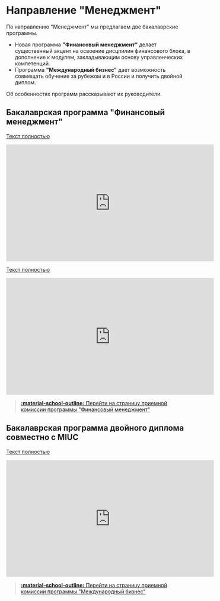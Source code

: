 # Направление "Менеджмент" 

По направлению "Менеджмент" мы предлагаем две бакалаврские программы. 

- Новая программа **"Финансовый менеджмент"** делает существенный акцент на освоение дисцпилин финансового блока, в дополнение к модулям, закладывающим основу управленческих компетенций.
- Программа **"Международный бизнес"** дает возможность совмещать обучение за рубежом и в России и получить двойной диплом. 

Об особенностях программ рассказывают их руководители.

## Бакалаврская программа "Финансовый менеджмент"

[Текст полностью](../dod/vasilyuk.md)

<iframe width="560" height="315" src="https://www.youtube.com/embed/3oimsczN9JY" frameborder="0" allow="accelerometer; autoplay; encrypted-media; gyroscope; picture-in-picture" allowfullscreen></iframe>

[Текст полностью](../dod/aleshin.md)

<iframe width="560" height="315" src="https://www.youtube.com/embed/bSjYHxagFic" frameborder="0" allow="accelerometer; autoplay; encrypted-media; gyroscope; picture-in-picture" allowfullscreen></iframe>

> [**:material-school-outline:** Перейти на страницу приемной комиссии программы "Финансовый менеджмент"][fm-pk]

[fm-pk]: http://pk.odin.mgimo.ru/bakalavriat/fim.html

## Бакалаврская программа двойного диплома совместно с MIUC

[Текст полностью](../dod/bondarenko.md)

<iframe width="560" height="315" src="https://www.youtube.com/embed/UdL3sBQtdN0" frameborder="0" allow="accelerometer; autoplay; encrypted-media; gyroscope; picture-in-picture" allowfullscreen></iframe>

> [**:material-school-outline:** Перейти на страницу приемной комиссии программы "Международный бизнес"](http://pk.odin.mgimo.ru/bakalavriat/miuc.html)


